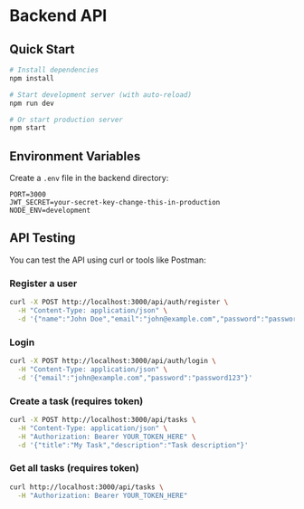 # Backend API

## Quick Start

```bash
# Install dependencies
npm install

# Start development server (with auto-reload)
npm run dev

# Or start production server
npm start
```

## Environment Variables

Create a `.env` file in the backend directory:

```env
PORT=3000
JWT_SECRET=your-secret-key-change-this-in-production
NODE_ENV=development
```

## API Testing

You can test the API using curl or tools like Postman:

### Register a user
```bash
curl -X POST http://localhost:3000/api/auth/register \
  -H "Content-Type: application/json" \
  -d '{"name":"John Doe","email":"john@example.com","password":"password123"}'
```

### Login
```bash
curl -X POST http://localhost:3000/api/auth/login \
  -H "Content-Type: application/json" \
  -d '{"email":"john@example.com","password":"password123"}'
```

### Create a task (requires token)
```bash
curl -X POST http://localhost:3000/api/tasks \
  -H "Content-Type: application/json" \
  -H "Authorization: Bearer YOUR_TOKEN_HERE" \
  -d '{"title":"My Task","description":"Task description"}'
```

### Get all tasks (requires token)
```bash
curl http://localhost:3000/api/tasks \
  -H "Authorization: Bearer YOUR_TOKEN_HERE"
```